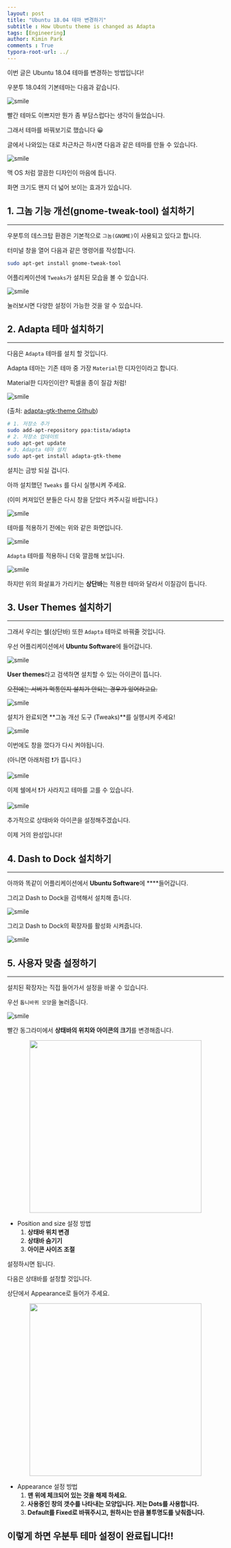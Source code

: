 ```yaml
---
layout: post
title: "Ubuntu 18.04 테마 변경하기"
subtitle : How Ubuntu theme is changed as Adapta
tags: [Engineering]
author: Kimin Park
comments : True
typora-root-url: ../
---
```



이번 글은 Ubuntu 18.04 테마를 변경하는 방법입니다!

우분투 18.04의 기본테마는 다음과 같습니다.

![smile](/assets/img/2020-08-01/pic1.png)

빨간 테마도 이쁘지만 뭔가 좀 부담스럽다는 생각이 들었습니다.

그래서 테마를 바꿔보기로 했습니다 😀

글에서 나와있는 대로 차근차근 하시면 다음과 같은 테마를 만들 수 있습니다.

![smile](/assets/img/2020-08-01/pic2.png)

맥 OS 처럼 깔끔한 디자인이 마음에 듭니다.

화면 크기도 왠지 더 넓어 보이는 효과가 있습니다.

## 1. 그놈 기능 개선(gnome-tweak-tool) 설치하기

---

우분투의 데스크탑 환경은 기본적으로 `그놈(GNOME)`이 사용되고 있다고 합니다.

터미널 창을 열어 다음과 같은 명령어를 작성합니다.

```bash
sudo apt-get install gnome-tweak-tool
```

어플리케이션에 `Tweaks`가 설치된 모습을 볼 수 있습니다.

![smile](/assets/img/2020-08-01/pic3.png)

눌러보시면 다양한 설정이 가능한 것을 알 수 있습니다.

## 2. Adapta 테마 설치하기

---

다음은 `Adapta`  테마를 설치 할 것입니다.

Adapta 테마는 기존 테마 중 가장 `Material`한 디자인이라고 합니다.

Material한 디자인이란?  픽셀을 종이 질감 처럼!

![smile](/assets/img/2020-08-01/pic4.png)

(출처: [adapta-gtk-theme Github](https://github.com/adapta-project/adapta-gtk-theme))

```bash
# 1. 저장소 추가
sudo add-apt-repository ppa:tista/adapta
# 2. 저장소 업데이트
sudo apt-get update
# 3. Adapta 테마 설치
sudo apt-get install adapta-gtk-theme
```

설치는 금방 되실 겁니다.

아까 설치했던 `Tweaks` 를 다시 실행시켜 주세요.

(이미 켜져있던 분들은 다시 창을 닫았다 켜주시길 바랍니다.)

![smile](/assets/img/2020-08-01/pic5.png)

테마를 적용하기 전에는 위와 같은 화면입니다.

![smile](/assets/img/2020-08-01/pic6.png)

`Adapta` 테마를 적용하니 더욱 깔끔해 보입니다.

![smile](/assets/img/2020-08-01/pic7.png)

하지만 위의 화살표가 가리키는 **상단바**는 적용한 테마와 달라서 이질감이 듭니다.

## 3. User Themes 설치하기

---

그래서 우리는 쉘(상단바) 또한 `Adapta` 테마로 바꿔줄 것입니다.

우선 어플리케이션에서 **Ubuntu Software**에 들어갑니다.

![smile](/assets/img/2020-08-01/pic8.png)

**User themes**라고 검색하면 설치할 수 있는 아이콘이 뜹니다.

~~오전에는 서버가 먹통인지 설치가 안되는 경우가 있어라고요.~~

![smile](/assets/img/2020-08-01/pic9.png)

설치가 완료되면 **그놈 개선 도구 (Tweaks)**를 실행시켜 주세요!

![smile](/assets/img/2020-08-01/pic10.png)

이번에도 창을 껐다가 다시 켜야됩니다.

(아니면 아래처럼 ❗가 뜹니다.)

![smile](/assets/img/2020-08-01/pic11.png)

이제 쉘에서 ❗가 사라지고 테마를 고를 수 있습니다.

![smile](/assets/img/2020-08-01/pic12.png)

추가적으로 상태바와 아이콘을 설정해주겠습니다.

이제 거의 완성입니다!

## 4. Dash to Dock 설치하기

---

아까와 똑같이 어플리케이션에서 **Ubuntu Software**에 ****들어갑니다.

그리고 Dash to Dock을 검색해서 설치해 줍니다.

![smile](/assets/img/2020-08-01/pic13.png)

그리고 Dash to Dock의 확장자를 활성화 시켜줍니다.

![smile](/assets/img/2020-08-01/pic14.png)

## 5. 사용자 맞춤 설정하기

---


설치된 확장자는 직접 들어가서 설정을 바꿀 수 있습니다.

우선 `톱니바퀴 모양`을 눌러줍니다.

![smile](/assets/img/2020-08-01/pic15.png)

빨간 동그라미에서 **상태바의 위치와 아이콘의 크기**를 변경해줍니다.

<center><img src="/assets/img/2020-08-01/pic16.png" width="400"></center>

- Position and size 설정 방법
    1. **상태바 위치 변경**
    2. **상태바 숨기기**
    3. **아이콘 사이즈 조절**

설정하시면 됩니다.

다음은 상태바를 설정할 것입니다.

상단에서 Appearance로 들어가 주세요.

<center><img src="/assets/img/2020-08-01/pic17.png" width="400"></center>


- Appearance 설정 방법
    1. **맨 위에 체크되어 있는 것을 해제 하세요.**
    2. **사용중인 창의 갯수를 나타내는 모양입니다. 저는 Dots를 사용합니다.**
    3. **Default를 Fixed로 바꿔주시고, 원하시는 만큼 불투명도를 낮춰줍니다.**

## 이렇게 하면 우분투 테마 설정이 완료됩니다!!

